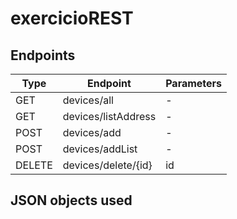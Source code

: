 # exercicioREST

## Endpoints 

| Type   | Endpoint            | Parameters |
|--------|---------------------|------------|
| GET    | devices/all         | -          |
| GET    | devices/listAddress | -          |
| POST   | devices/add         | -          |
| POST   | devices/addList     | -          |
| DELETE | devices/delete/{id} | id         |


## JSON objects used

